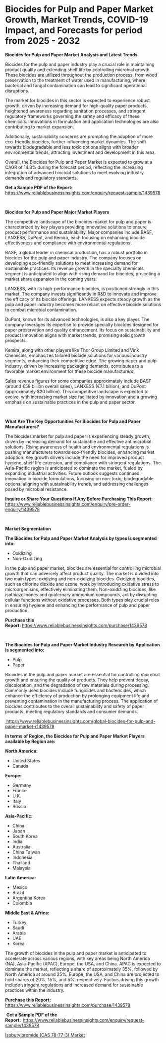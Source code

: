 <p><h1>Biocides for Pulp and Paper Market Growth, Market Trends, COVID-19 Impact, and Forecasts for period from 2025 - 2032</h1></p><p><strong>Biocides for Pulp and Paper Market Analysis and Latest Trends</strong></p>
<p><p>Biocides for the pulp and paper industry play a crucial role in maintaining product quality and extending shelf life by controlling microbial growth. These biocides are utilized throughout the production process, from wood preservation to the treatment of water used in manufacturing, where bacterial and fungal contamination can lead to significant operational disruptions.</p><p>The market for biocides in this sector is expected to experience robust growth, driven by increasing demand for high-quality paper products, heightened awareness regarding sanitation processes, and stringent regulatory frameworks governing the safety and efficacy of these chemicals. Innovations in formulation and application technologies are also contributing to market expansion.</p><p>Additionally, sustainability concerns are prompting the adoption of more eco-friendly biocides, further influencing market dynamics. The shift towards biodegradable and less toxic options aligns with broader environmental trends, attracting investment and development in this area. </p><p>Overall, the Biocides for Pulp and Paper Market is expected to grow at a CAGR of 14.3% during the forecast period, reflecting the increasing integration of advanced biocidal solutions to meet evolving industry demands and regulatory standards.</p></p>
<p><strong>Get a Sample PDF of the Report:&nbsp;</strong> <a href="https://www.reliablebusinessinsights.com/enquiry/request-sample/1439578?utm_campaign=75&utm_medium=2&utm_source=Github&utm_content=ia&utm_term=02022025&utm_id=biocides-for-pulp-and-paper">https://www.reliablebusinessinsights.com/enquiry/request-sample/1439578</a></p>
<p>&nbsp;</p>
<p><strong>Biocides for Pulp and Paper Major Market Players</strong></p>
<p><p>The competitive landscape of the biocides market for pulp and paper is characterized by key players providing innovative solutions to ensure product performance and sustainability. Major companies include BASF, LANXESS, DuPont, and Kemira, each focusing on enhancing biocide effectiveness and compliance with environmental regulations.</p><p>BASF, a global leader in chemical production, has a robust portfolio in biocides for the pulp and paper industry. The company focuses on developing eco-friendly solutions to meet increasing demand for sustainable practices. Its revenue growth in the specialty chemicals segment is anticipated to align with rising demand for biocides, projecting a market share expansion in the coming years.</p><p>LANXESS, with its high-performance biocides, is positioned strongly in this market. The company invests significantly in R&D to innovate and improve the efficacy of its biocide offerings. LANXESS expects steady growth as the pulp and paper industry becomes more reliant on effective biocide solutions to combat microbial contamination.</p><p>DuPont, known for its advanced technologies, is also a key player. The company leverages its expertise to provide specialty biocides designed for paper preservation and quality enhancement. Its focus on sustainability and product innovation aligns with market trends, promising solid growth prospects.</p><p>Kemira, along with other players like Thor Group Limited and Vink Chemicals, emphasizes tailored biocide solutions for various industry segments, enhancing their competitive edge. The growing paper and pulp industry, driven by increasing packaging demands, contributes to a favorable market environment for these biocide manufacturers.</p><p>Sales revenue figures for some companies approximately include BASF (around €59 billion overall sales), LANXESS (€7.1 billion), and DuPont (approximately $20 billion). This competitive landscape is expected to evolve, with increasing market size facilitated by innovation and a growing emphasis on sustainable practices in the pulp and paper sector.</p></p>
<p>&nbsp;</p>
<p><strong>What Are The Key Opportunities For Biocides for Pulp and Paper Manufacturers?</strong></p>
<p><p>The biocides market for pulp and paper is experiencing steady growth, driven by increasing demand for sustainable and effective antimicrobial solutions. Rising awareness of health and environmental regulations is pushing manufacturers towards eco-friendly biocides, enhancing market adoption. Key growth drivers include the need for improved product hygiene, shelf life extension, and compliance with stringent regulations. The Asia-Pacific region is anticipated to dominate the market, fueled by expanding industrial activities. Future outlook suggests continued innovation in biocide formulations, focusing on non-toxic, biodegradable options, aligning with sustainability trends, and addressing challenges posed by microbial resistance.</p></p>
<p><strong>Inquire or Share Your Questions If Any Before Purchasing This Report:</strong> <a href="https://www.reliablebusinessinsights.com/enquiry/pre-order-enquiry/1439578?utm_campaign=75&utm_medium=2&utm_source=Github&utm_content=ia&utm_term=02022025&utm_id=biocides-for-pulp-and-paper">https://www.reliablebusinessinsights.com/enquiry/pre-order-enquiry/1439578</a></p>
<p>&nbsp;</p>
<p><strong>Market Segmentation</strong></p>
<p><strong>The Biocides for Pulp and Paper Market Analysis by types is segmented into:</strong></p>
<p><ul><li>Oxidizing</li><li>Non-Oxidizing</li></ul></p>
<p><p>In the pulp and paper market, biocides are essential for controlling microbial growth that can adversely affect product quality. The market is divided into two main types: oxidizing and non-oxidizing biocides. Oxidizing biocides, such as chlorine dioxide and ozone, work by introducing oxidative stress to microorganisms, effectively eliminating them. Non-oxidizing biocides, like isothiazolinones and quaternary ammonium compounds, act by disrupting cellular functions without oxidative processes. Both types play crucial roles in ensuring hygiene and enhancing the performance of pulp and paper production.</p></p>
<p><strong>Purchase this Report:&nbsp;</strong><a href="https://www.reliablebusinessinsights.com/purchase/1439578?utm_campaign=75&utm_medium=2&utm_source=Github&utm_content=ia&utm_term=02022025&utm_id=biocides-for-pulp-and-paper">https://www.reliablebusinessinsights.com/purchase/1439578</a></p>
<p>&nbsp;</p>
<p><strong>The Biocides for Pulp and Paper Market Industry Research by Application is segmented into:</strong></p>
<p><ul><li>Pulp</li><li>Paper</li></ul></p>
<p><p>Biocides in the pulp and paper market are essential for controlling microbial growth and ensuring the quality of products. They help prevent decay, discoloration, and the degradation of raw materials during processing. Commonly used biocides include fungicides and bactericides, which enhance the efficiency of production by prolonging equipment life and preventing contamination in the manufacturing process. The application of biocides contributes to the overall sustainability and safety of paper products, meeting regulatory standards and consumer demands.</p></p>
<p><a href="https://www.reliablebusinessinsights.com/global-biocides-for-pulp-and-paper-market-r1439578?utm_campaign=75&utm_medium=2&utm_source=Github&utm_content=ia&utm_term=02022025&utm_id=biocides-for-pulp-and-paper">&nbsp;https://www.reliablebusinessinsights.com/global-biocides-for-pulp-and-paper-market-r1439578</a></p>
<p><strong>In terms of Region, the Biocides for Pulp and Paper Market Players available by Region are:</strong></p>
<p>
    <p> <strong> North America: </strong>
        <ul>
            <li>United States</li>
            <li>Canada</li>
        </ul>
        </p> 
    <p> <strong> Europe: </strong>
        <ul>
            <li>Germany</li>
            <li>France</li>
            <li>U.K.</li>
            <li>Italy</li>
            <li>Russia</li>
        </ul>
        </p> 
    <p> <strong> Asia-Pacific: </strong>
        <ul>
            <li>China</li>
            <li>Japan</li>
            <li>South Korea</li>
            <li>India</li>
            <li>Australia</li>
            <li>China Taiwan</li>
            <li>Indonesia</li>
            <li>Thailand</li>
            <li>Malaysia</li>
        </ul>
        </p> 
    <p> <strong> Latin America: </strong>
        <ul>
            <li>Mexico</li>
            <li>Brazil</li>
            <li>Argentina Korea</li>
            <li>Colombia</li>
        </ul>
        </p> 
    <p> <strong> Middle East & Africa: </strong>
        <ul>
            <li>Turkey</li>
            <li>Saudi</li>
            <li>Arabia</li>
            <li>UAE</li>
            <li>Korea</li>
        </ul>
    </p>
    </p>
<p><p>The growth of biocides in the pulp and paper market is anticipated to accelerate across various regions, with key areas being North America (NA), Asia-Pacific (APAC), Europe, the USA, and China. APAC is expected to dominate the market, reflecting a share of approximately 35%, followed by North America at around 25%. Europe, the USA, and China are projected to hold shares of 20%, 15%, and 5%, respectively. Factors driving this growth include stringent regulations and increased demand for sustainable practices within the industry.</p></p>
<p><strong>Purchase this Report: </strong><a href="https://www.reliablebusinessinsights.com/purchase/1439578?utm_campaign=75&utm_medium=2&utm_source=Github&utm_content=ia&utm_term=02022025&utm_id=biocides-for-pulp-and-paper">https://www.reliablebusinessinsights.com/purchase/1439578</a></p>
<p>&nbsp;<strong>Get a Sample PDF of the Report:&nbsp;&nbsp;</strong><a href="https://www.reliablebusinessinsights.com/enquiry/request-sample/1439578?utm_campaign=75&utm_medium=2&utm_source=Github&utm_content=ia&utm_term=02022025&utm_id=biocides-for-pulp-and-paper">https://www.reliablebusinessinsights.com/enquiry/request-sample/1439578</a></p>
<p><strong></strong></p>
<p><p><a href="https://github.com/juniordelafrance/Market-Research-Report-List-5/blob/main/isobutylbromide-cas-78-77-3-market.md?utm_campaign=75&utm_medium=2&utm_source=Github&utm_content=ia&utm_term=02022025&utm_id=biocides-for-pulp-and-paper">Isobutylbromide (CAS 78-77-3) Market</a></p></p>